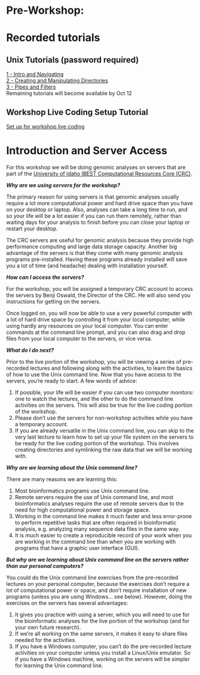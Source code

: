# **Pre-Workshop:**

# **Recorded tutorials**

## Unix Tutorials (password required)
[1 - Intro and Navigating](https://vimeo.com/464839959)  
[2 - Creating and Manipulating Directories](https://vimeo.com/464840162)  
[3 - Pipes and Filters](https://vimeo.com/464840216)   
Remaining tutorials will become available by Oct 12

## Workshop Live Coding Setup Tutorial
[Set up for workshop live coding](https://uidaho.zoom.us/rec/share/5yRT7O6dlWS6xlJFDJC_5zJmN5opA0HAW5UiSKi6d5JdnQchkNC2F2zOPL_OX001.6eMsCgGVr5BNExap?startTime=1600983926000)  

# **Introduction and Server Access**


For this workshop we will be doing genomic analyses on servers that are part of the [University of Idaho IBEST Computational Resources Core (CRC)](https://crc.ibest.uidaho.edu/). 

_**Why are we using servers for the workshop?**_

The primary reason for using servers is that genomic analyses usually require a lot more computational power and hard drive space than you have on your desktop or laptop. Also, analyses can take a long time to run, and so your life will be a lot easier if you can run them remotely, rather than waiting days for your analysis to finish before you can close your laptop or restart your desktop.

The CRC servers are useful for genomic analysis because they provide high performance computing and large data storage capacity. Another big advantage of the servers is that they come with many genomic analysis programs pre-installed. Having these programs already installed will save you a lot of time (and headache) dealing with installation yourself.

_**How can I access the servers?**_

For the workshop, you will be assigned a temporary CRC account to access the servers by Benji Oswald, the Director of the CRC. He will also send you instructions for getting on the servers.

Once logged on, you will now be able to use a very powerful computer with a lot of hard drive space by controlling it from your local computer, while using hardly any resources on your local computer. You can enter commands at the command line prompt, and you can also drag and drop files from your local computer to the servers, or vice versa.

_**What do I do next?**_

Prior to the live portion of the workshop, you will be viewing a series of pre-recorded lectures and following along with the activities, to learn the basics of how to use the Unix command line. Now that you have access to the servers, you’re ready to start. A few words of advice:
1. If possible, your life will be easier if you can use two computer monitors: one to watch the lectures, and the other to do the command line activities on the servers. This will also be true for the live coding portion of the workshop.
2. Please don’t use the servers for non-workshop activities while you have a temporary account. 
3. If you are already versatile in the Unix command line, you can skip to the very last lecture to learn how to set up your file system on the servers to be ready for the live coding portion of the workshop. This involves creating directories and symlinking the raw data that we will be working with. 

_**Why are we learning about the Unix command line?**_ 

There are many reasons we are learning this:

1. Most bioinformatics programs use Unix command line.
2. Remote servers require the use of Unix command line, and most bioinformatics analyses require the use of remote servers due to the need for high computational power and storage space.
3. Working in the command line makes it much faster and less error-prone to perform repetitive tasks that are often required in bioinformatic analysis, e.g. analyzing many sequence data files in the same way.
4. It is much easier to create a reproducible record of your work when you are working in the command line than when you are working with programs that have a graphic user interface (GUI).

_**But why are we learning about Unix command line on the servers rather than our personal computers?**_

You could do the Unix command line exercises from the pre-recorded lectures on your personal computer, because the exercises don’t require a lot of computational power or space, and don’t require installation of new programs (unless you are using Windows… see below). However, doing the exercises on the servers has several advantages:

1. It gives you practice with using a server, which you will need to use for the bioinformatic analyses for the live portion of the workshop (and for your own future research).
2. If we’re all working on the same servers, it makes it easy to share files needed for the activities.
3. If you have a Windows computer, you can’t do the pre-recorded lecture activities on your computer unless you install a Linux/Unix emulator. So if you have a Windows machine, working on the servers will be simpler for learning the Unix command line.





